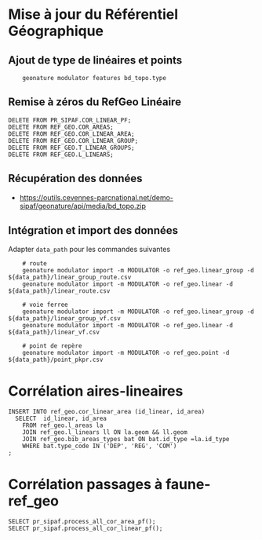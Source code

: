 # Mise à jour du Référentiel Géographique


## Ajout de type de linéaires et points

```
    geonature modulator features bd_topo.type
```

## Remise à zéros du RefGeo Linéaire

```
DELETE FROM PR_SIPAF.COR_LINEAR_PF;
DELETE FROM REF_GEO.COR_AREAS;
DELETE FROM REF_GEO.COR_LINEAR_AREA;
DELETE FROM REF_GEO.COR_LINEAR_GROUP;
DELETE FROM REF_GEO.T_LINEAR_GROUPS;
DELETE FROM REF_GEO.L_LINEARS;
```

## Récupération des données

- https://outils.cevennes-parcnational.net/demo-sipaf/geonature/api/media/bd_topo.zip


## Intégration et import des données

Adapter `data_path` pour les commandes suivantes
```
    # route
    geonature modulator import -m MODULATOR -o ref_geo.linear_group -d ${data_path}/linear_group_route.csv
    geonature modulator import -m MODULATOR -o ref_geo.linear -d ${data_path}/linear_route.csv

    # voie ferree
    geonature modulator import -m MODULATOR -o ref_geo.linear_group -d ${data_path}/linear_group_vf.csv
    geonature modulator import -m MODULATOR -o ref_geo.linear -d ${data_path}/linear_vf.csv

    # point de repère
    geonature modulator import -m MODULATOR -o ref_geo.point -d ${data_path}/point_pkpr.csv

```

# Corrélation aires-lineaires

```
INSERT INTO ref_geo.cor_linear_area (id_linear, id_area)
  SELECT  id_linear, id_area
    FROM ref_geo.l_areas la
    JOIN ref_geo.l_linears ll ON la.geom && ll.geom
    JOIN ref_geo.bib_areas_types bat ON bat.id_type =la.id_type
    WHERE bat.type_code IN ('DEP', 'REG', 'COM')
;

```

# Corrélation passages à faune-ref_geo

```
SELECT pr_sipaf.process_all_cor_area_pf();
SELECT pr_sipaf.process_all_cor_linear_pf();
```
